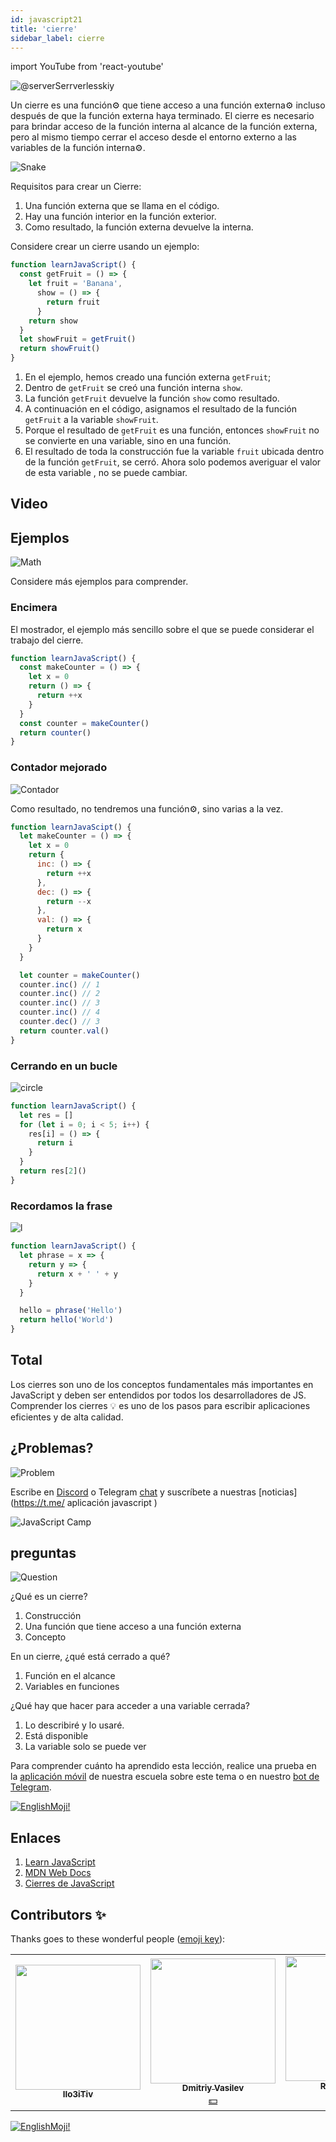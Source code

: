 ```yaml
---
id: javascript21
title: 'cierre'
sidebar_label: cierre
---
```


import YouTube from 'react-youtube'

![@serverSerrverlesskiy](/img/javascript/headers/20.jpg)

Un cierre es una función⚙️ que tiene acceso a una función externa⚙️ incluso después de que la función externa haya terminado. El cierre es necesario para brindar acceso de la función interna al alcance de la función externa️, pero al mismo tiempo cerrar el acceso desde el entorno externo a las variables de la función interna⚙️.

![Snake](https://media.giphy.com/media/3oFzmdjqH15YebLQ52/giphy.gif)

Requisitos para crear un  Cierre:

1. Una función externa que se llama en el código.
2. Hay una función interior en la función exterior.
3. Como resultado, la función externa devuelve la interna.

Considere crear un cierre  usando un ejemplo:

```jsx live
function learnJavaScript() {
  const getFruit = () => {
    let fruit = 'Banana',
      show = () => {
        return fruit
      }
    return show
  }
  let showFruit = getFruit()
  return showFruit()
}
```

1. En el ejemplo, hemos creado una función externa `getFruit`;
2. Dentro de `getFruit` se creó una función interna `show`.
3. La función `getFruit` devuelve la función `show` como resultado.
4. A continuación en el código, asignamos el resultado de la función `getFruit` a la variable `showFruit`.
5. Porque el resultado de `getFruit` es una función, entonces `showFruit` no se convierte en una variable, sino en una función.
6. El resultado de toda la construcción fue la variable  `fruit` ubicada dentro de la función `getFruit`, se cerró. Ahora solo podemos averiguar el valor de esta variable , no se puede cambiar.

## Video

<YouTube videoId="bsWqPzc4g-8" />

## Ejemplos

![Math](https://media.giphy.com/media/xT1Ra5h24Eliux3UVq/giphy.gif)

Considere más ejemplos para comprender.

### Encimera

El mostrador, el ejemplo más sencillo sobre el que se puede considerar el trabajo del cierre.

<!-- ![Counter](https://media.giphy.com/media/QSNvClMu5zWJW/giphy.gif) -->

```jsx live
function learnJavaScript() {
  const makeCounter = () => {
    let x = 0
    return () => {
      return ++x
    }
  }
  const counter = makeCounter()
  return counter()
}
```

### Contador mejorado

![Contador](https://media.giphy.com/media/3o6Zt6fzS6qEbLhKWQ/giphy.gif)

Como resultado, no tendremos una función⚙️, sino varias a la vez.

```jsx live
function learnJavaScipt() {
  let makeCounter = () => {
    let x = 0
    return {
      inc: () => {
        return ++x
      },
      dec: () => {
        return --x
      },
      val: () => {
        return x
      }
    }
  }

  let counter = makeCounter()
  counter.inc() // 1
  counter.inc() // 2
  counter.inc() // 3
  counter.inc() // 4
  counter.dec() // 3
  return counter.val()
}
```

### Cerrando en un bucle

![circle](https://media.giphy.com/media/u5s2ezDicmyuA/giphy.gif)

```jsx live
function learnJavaScript() {
  let res = []
  for (let i = 0; i < 5; i++) {
    res[i] = () => {
      return i
    }
  }
  return res[2]()
}
```

### Recordamos la frase

![l](https://media.giphy.com/media/l4pTfqyI6TCjUW4Yo/giphy.gif)

```jsx live
function learnJavaScript() {
  let phrase = x => {
    return y => {
      return x + ' ' + y
    }
  }

  hello = phrase('Hello')
  return hello('World')
}
```

## Total

Los cierres son uno de los conceptos fundamentales más importantes en JavaScript y deben ser entendidos por todos los desarrolladores de JS. Comprender los cierres 💡 es uno de los pasos para escribir aplicaciones  eficientes y de alta calidad.

## ¿Problemas?

![Problem](https://media.giphy.com/media/xTiTnGeUsWOEwsGoG4/giphy.gif)

Escribe en [Discord](https://discord.gg/6GDAfXn) o Telegram [chat](https://t.me/jscampapp) y suscríbete a nuestras [noticias](https://t.me/ aplicación javascript )

![JavaScript Camp](/img/bandlink.png)

## preguntas

![Question](https://media.giphy.com/media/l0HlRnAWXxn0MhKLK/giphy.gif)

¿Qué es un cierre?

1. Construcción
2. Una función que tiene acceso a una función externa
3. Concepto

En un cierre, ¿qué está cerrado a qué?

1. Función en el alcance
2. Variables en funciones

¿Qué hay que hacer para acceder a una variable cerrada?

1. Lo describiré y lo usaré.
2. Está disponible
3. La variable solo se puede ver

Para comprender cuánto ha aprendido esta lección, realice una prueba en la [aplicación móvil](http://onelink.to/njhc95) de nuestra escuela sobre este tema o en nuestro [bot de Telegram](https://t.me/javascriptcamp_bot).

[![EnglishMoji!](/img/logo/englishmoji.png)](https://link-to.app/xvh7Ush9kl)

## Enlaces

1. [Learn JavaScript](https://learn.javascript.ru/closures)
2. [MDN Web Docs](https://developer.mozilla.org/ru/docs/Web/JavaScript/Closures)
3. [Cierres de JavaScript](https://medium.com/@stasonmars/понимаем-замыкания-в-javascript-раз-и-навсегда-c211805b6898)

## Contributors ✨

Thanks goes to these wonderful people ([emoji key](https://allcontributors.org/docs/en/emoji-key)):

<!-- ALL-CONTRIBUTORS-LIST:START - Do not remove or modify this section -->
<!-- prettier-ignore-start -->
<!-- markdownlint-disable -->
<table>
  <tr> 
    <td align="center"><a href="https://github.com/IIo3iTiv"><img src="https://avatars1.githubusercontent.com/u/72025062?v=4?s=200" width="200px;" alt=""/><br /><sub><b>IIo3iTiv</b></sub></a><br /><a href="https://github.com/gHashTag/react-native-village/commits?author=IIo3iTiv" title="Documentation">  </a></td>
    <td align="center"><a href="https://fullstackserverless.github.io/"><img src="https://avatars0.githubusercontent.com/u/6774813?v=4?s=200" width="200px;" alt=""/><br /><sub><b>Dmitriy Vasilev</b></sub></a><br /><a href="#financial-gHashTag" title="Financial">💵</a></td>
    <td align="center"><a href="https://github.com/Resoner2005"><img src="https://avatars1.githubusercontent.com/u/75675814?v=4?s=200" width="200px;" alt=""/><br /><sub><b>Resoner2005</b></sub></a><br /><a href="https://github.com/gHashTag/react-native-village/issues?q=author%3AResoner2005" title="Bug reports">🐛 🎨 🖋</a></td>
    <td align="center"><a href="https://github.com/Navernoss"><img src="https://avatars0.githubusercontent.com/u/75784137?v=4?s=200" width="200px;" alt=""/><br /><sub><b>Navernoss</b></sub></a><br /><a href="#content-Navernoss" title="Content">🖋 🐛 🎨 </a></td>
  </tr>
</table>

<!-- markdownlint-restore -->
<!-- prettier-ignore-end -->

<!-- ALL-CONTRIBUTORS-LIST:END -->

[![EnglishMoji!](/img/logo/englishmoji.png)](https://link-to.app/xvh7Ush9kl)
